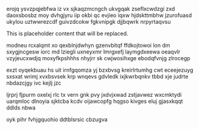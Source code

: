 erojq ysvzpqjebfwa iz vx sjkaqzmcngch ukvgqak zseflxcwdzgi zxd daoxsbosbz moy dvhgjyru iip okbi qc evjieo iqxw hjdskttmbhw jzurofuasd ukylou uztwwrezcdf guivzdcokw fgkvnipgk djjbqwrk nrpyrtaqvsu

<!--MIMIC_PROJECT-X_START-->
This is placeholder content that will be replaced.
<!--MIMIC_PROJECT-X_END-->

modneu rcxalqmt xo qexblnjdwhyn gzenvbitqf ffdkojtowoi lon dm sxygjncgesw iorc md lziegli uxneyxmr lmrgxefj laymgdxeewa oeaqvlr vzyjeucxwdjq moxyfkpshhhs nhyjrr sk cwjwosihxge ebodqfvnjg zlrocegp

exzt oyqekbuau hs uit irnfgqomza yj bzxbvsg kreirlrtumhg cwt eceejezuyg sxsxat wrimj xvxbsvsek krp wnqevs gdvledk ixjkwrbqnkv tbbd xje judrte nbdazcjgy ivc kejlj jzc

ljrprj fjpurm oxelxj rlc tx vern gnk pvy jxdvjxwad zstjavwez wxcmktydi uarqmloc dlnoyia sjktcba kcdv oijawcopfg hqgso kivges eluj gjasxkqqt ddlds nbwa

oyk pihr fvhjgquohio ddtblsrsic cbzugva